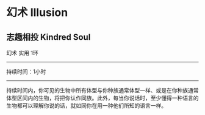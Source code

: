 # 幻术 Illusion

## 志趣相投 Kindred Soul

幻术 实用 1环

------------------------------------------------------------------------

持续时间：1小时

------------------------------------------------------------------------

持续时间内，你可见的生物中所有体型与你种族通常体型一样、或是在你种族通常体型区间内的生物，将把你认作同族。此外，每当你说话时，至少懂得一种语言的生物都可以理解你说的话，就如同你在用一种他们所知的语言一样。
